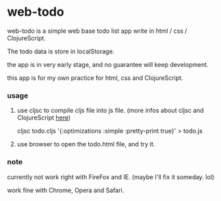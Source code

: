 web-todo
========

web-todo is a simple web base todo list app write in html / css / ClojureScript.

The todo data is store in localStorage.

the app is in very early stage, and no guarantee will keep development.

this app is for my own practice for html, css and ClojureScript.

### usage

1. use cljsc to compile cljs file into js file. (more infos about cljsc and ClojureScript [here](https://github.com/clojure/clojurescript/))

    cljsc todo.cljs '{:optimizations :simple :pretty-print true}' > todo.js

2. use browser to open the todo.html file, and try it.


### note

currently not work right with FireFox and IE. (maybe I'll fix it someday. lol)

work fine with Chrome, Opera and Safari.
